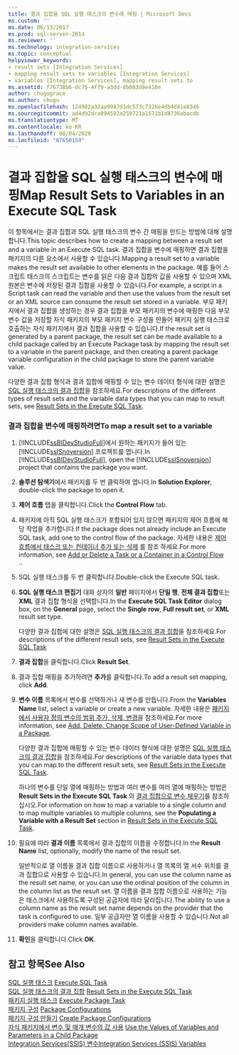 ```yaml
---
title: 결과 집합을 SQL 실행 태스크의 변수에 매핑 | Microsoft Docs
ms.custom: ''
ms.date: 06/13/2017
ms.prod: sql-server-2014
ms.reviewer: ''
ms.technology: integration-services
ms.topic: conceptual
helpviewer_keywords:
- result sets [Integration Services]
- mapping result sets to variables [Integration Services]
- variables [Integration Services], mapping result sets to
ms.assetid: f76738b6-dc75-4ff9-a3dd-8b083d8e410e
author: chugugrace
ms.author: chugu
ms.openlocfilehash: 124982a32aa9987d3dc573c732be4db4d41e8346
ms.sourcegitcommit: ad4d92dce894592a259721a1571b1d8736abacdb
ms.translationtype: MT
ms.contentlocale: ko-KR
ms.lasthandoff: 08/04/2020
ms.locfileid: "87650159"
---
```

# <a name="map-result-sets-to-variables-in-an-execute-sql-task"></a><span data-ttu-id="aa2a3-102">결과 집합을 SQL 실행 태스크의 변수에 매핑</span><span class="sxs-lookup"><span data-stu-id="aa2a3-102">Map Result Sets to Variables in an Execute SQL Task</span></span>
  <span data-ttu-id="aa2a3-103">이 항목에서는 결과 집합과 SQL 실행 태스크의 변수 간 매핑을 만드는 방법에 대해 설명합니다.</span><span class="sxs-lookup"><span data-stu-id="aa2a3-103">This topic describes how to create a mapping between a result set and a variable in an Execute SQL task.</span></span> <span data-ttu-id="aa2a3-104">결과 집합을 변수에 매핑하면 결과 집합을 패키지의 다른 요소에서 사용할 수 있습니다.</span><span class="sxs-lookup"><span data-stu-id="aa2a3-104">Mapping a result set to a variable makes the result set available to other elements in the package.</span></span> <span data-ttu-id="aa2a3-105">예를 들어 스크립트 태스크의 스크립트는 변수를 읽은 다음 결과 집합의 값을 사용할 수 있으며 XML 원본은 변수에 저장된 결과 집합을 사용할 수 있습니다.</span><span class="sxs-lookup"><span data-stu-id="aa2a3-105">For example, a script in a Script task can read the variable and then use the values from the result set or an XML source can consume the result set stored in a variable.</span></span> <span data-ttu-id="aa2a3-106">부모 패키지에서 결과 집합을 생성하는 경우 결과 집합을 부모 패키지의 변수에 매핑한 다음 부모 변수 값을 저장할 자식 패키지의 부모 패키지 변수 구성을 만들어 패키지 실행 태스크로 호출하는 자식 패키지에서 결과 집합을 사용할 수 있습니다.</span><span class="sxs-lookup"><span data-stu-id="aa2a3-106">If the result set is generated by a parent package, the result set can be made available to a child package called by an Execute Package task by mapping the result set to a variable in the parent package, and then creating a parent package variable configuration in the child package to store the parent variable value.</span></span>  
  
 <span data-ttu-id="aa2a3-107">다양한 결과 집합 형식과 결과 집합에 매핑할 수 있는 변수 데이터 형식에 대한 설명은 [SQL 실행 태스크의 결과 집합](control-flow/execute-sql-task.md)을 참조하세요.</span><span class="sxs-lookup"><span data-stu-id="aa2a3-107">For descriptions of the different types of result sets and the variable data types that you can map to result sets, see [Result Sets in the Execute SQL Task](control-flow/execute-sql-task.md).</span></span>  
  
### <a name="to-map-a-result-set-to-a-variable"></a><span data-ttu-id="aa2a3-108">결과 집합을 변수에 매핑하려면</span><span class="sxs-lookup"><span data-stu-id="aa2a3-108">To map a result set to a variable</span></span>  
  
1.  <span data-ttu-id="aa2a3-109">[!INCLUDE[ssBIDevStudioFull](../includes/ssbidevstudiofull-md.md)]에서 원하는 패키지가 들어 있는 [!INCLUDE[ssISnoversion](../includes/ssisnoversion-md.md)] 프로젝트를 엽니다.</span><span class="sxs-lookup"><span data-stu-id="aa2a3-109">In [!INCLUDE[ssBIDevStudioFull](../includes/ssbidevstudiofull-md.md)], open the [!INCLUDE[ssISnoversion](../includes/ssisnoversion-md.md)] project that contains the package you want.</span></span>  
  
2.  <span data-ttu-id="aa2a3-110">**솔루션 탐색기**에서 패키지를 두 번 클릭하여 엽니다.</span><span class="sxs-lookup"><span data-stu-id="aa2a3-110">In **Solution Explorer**, double-click the package to open it.</span></span>  
  
3.  <span data-ttu-id="aa2a3-111">**제어 흐름** 탭을 클릭합니다.</span><span class="sxs-lookup"><span data-stu-id="aa2a3-111">Click the **Control Flow** tab.</span></span>  
  
4.  <span data-ttu-id="aa2a3-112">패키지에 아직 SQL 실행 태스크가 포함되어 있지 않으면 패키지의 제어 흐름에 해당 작업을 추가합니다.</span><span class="sxs-lookup"><span data-stu-id="aa2a3-112">If the package does not already include an Execute SQL task, add one to the control flow of the package.</span></span> <span data-ttu-id="aa2a3-113">자세한 내용은 [제어 흐름에서 태스크 또는 컨테이너 추가 또는 삭제](control-flow/add-or-delete-a-task-or-a-container-in-a-control-flow.md) 를 참조 하세요.</span><span class="sxs-lookup"><span data-stu-id="aa2a3-113">For more information, see [Add or Delete a Task or a Container in a Control Flow](control-flow/add-or-delete-a-task-or-a-container-in-a-control-flow.md)</span></span>  
  <span data-ttu-id="aa2a3-114">.</span><span class="sxs-lookup"><span data-stu-id="aa2a3-114">.</span></span>  
  
5.  <span data-ttu-id="aa2a3-115">SQL 실행 태스크를 두 번 클릭합니다.</span><span class="sxs-lookup"><span data-stu-id="aa2a3-115">Double-click the Execute SQL task.</span></span>  
  
6.  <span data-ttu-id="aa2a3-116">**SQL 실행 태스크 편집기** 대화 상자의 **일반** 페이지에서 **단일 행**, **전체 결과 집합**또는 **XML** 결과 집합 형식을 선택합니다.</span><span class="sxs-lookup"><span data-stu-id="aa2a3-116">In the **Execute SQL Task Editor** dialog box, on the **General** page, select the **Single row**, **Full result set**, or **XML** result set type.</span></span>  
  
     <span data-ttu-id="aa2a3-117">다양한 결과 집합에 대한 설명은 [SQL 실행 태스크의 결과 집합](result-sets-in-the-execute-sql-task.md)을 참조하세요.</span><span class="sxs-lookup"><span data-stu-id="aa2a3-117">For descriptions of the different result sets, see [Result Sets in the Execute SQL Task](result-sets-in-the-execute-sql-task.md)</span></span>  
  
7.  <span data-ttu-id="aa2a3-118">**결과 집합**을 클릭합니다.</span><span class="sxs-lookup"><span data-stu-id="aa2a3-118">Click **Result Set**.</span></span>  
  
8.  <span data-ttu-id="aa2a3-119">결과 집합 매핑을 추가하려면 **추가**를 클릭합니다.</span><span class="sxs-lookup"><span data-stu-id="aa2a3-119">To add a result set mapping, click **Add**.</span></span>  
  
9. <span data-ttu-id="aa2a3-120">**변수 이름** 목록에서 변수를 선택하거나 새 변수를 만듭니다.</span><span class="sxs-lookup"><span data-stu-id="aa2a3-120">From the **Variables Name** list, select a variable or create a new variable.</span></span> <span data-ttu-id="aa2a3-121">자세한 내용은 [패키지에서 사용자 정의 변수의 범위 추가, 삭제, 변경](../../2014/integration-services/add-delete-change-scope-of-user-defined-variable-in-a-package.md)을 참조하세요.</span><span class="sxs-lookup"><span data-stu-id="aa2a3-121">For more information, see [Add, Delete, Change Scope of User-Defined Variable in a Package](../../2014/integration-services/add-delete-change-scope-of-user-defined-variable-in-a-package.md).</span></span>  
  
     <span data-ttu-id="aa2a3-122">다양한 결과 집합에 매핑할 수 있는 변수 데이터 형식에 대한 설명은 [SQL 실행 태스크의 결과 집합](result-sets-in-the-execute-sql-task.md)을 참조하세요.</span><span class="sxs-lookup"><span data-stu-id="aa2a3-122">For descriptions of the variable data types that you can map to the different result sets, see [Result Sets in the Execute SQL Task](result-sets-in-the-execute-sql-task.md).</span></span>  
  
     <span data-ttu-id="aa2a3-123">하나의 변수를 단일 열에 매핑하는 방법과 여러 변수를 여러 열에 매핑하는 방법은 **Result Sets in the Execute SQL Task** 의 [결과 집합으로 변수 채우기](control-flow/execute-sql-task.md)를 참조하십시오.</span><span class="sxs-lookup"><span data-stu-id="aa2a3-123">For information on how to map a variable to a single column and to map multiple variables to multiple columns, see the **Populating a Variable with a Result Set** section in [Result Sets in the Execute SQL Task](control-flow/execute-sql-task.md).</span></span>  
  
10. <span data-ttu-id="aa2a3-124">필요에 따라 **결과 이름** 목록에서 결과 집합의 이름을 수정합니다.</span><span class="sxs-lookup"><span data-stu-id="aa2a3-124">In the **Result Name** list, optionally, modify the name of the result set.</span></span>  
  
     <span data-ttu-id="aa2a3-125">일반적으로 열 이름을 결과 집합 이름으로 사용하거나 열 목록의 열 서수 위치를 결과 집합으로 사용할 수 있습니다.</span><span class="sxs-lookup"><span data-stu-id="aa2a3-125">In general, you can use the column name as the result set name, or you can use the ordinal position of the column in the column list as the result set.</span></span> <span data-ttu-id="aa2a3-126">열 이름을 결과 집합 이름으로 사용하는 기능은 태스크에서 사용하도록 구성된 공급자에 따라 달라집니다.</span><span class="sxs-lookup"><span data-stu-id="aa2a3-126">The ability to use a column name as the result set name depends on the provider that the task is configured to use.</span></span> <span data-ttu-id="aa2a3-127">일부 공급자만 열 이름을 사용할 수 있습니다.</span><span class="sxs-lookup"><span data-stu-id="aa2a3-127">Not all providers make column names available.</span></span>  
  
11. <span data-ttu-id="aa2a3-128">**확인**을 클릭합니다.</span><span class="sxs-lookup"><span data-stu-id="aa2a3-128">Click **OK**.</span></span>  
  
## <a name="see-also"></a><span data-ttu-id="aa2a3-129">참고 항목</span><span class="sxs-lookup"><span data-stu-id="aa2a3-129">See Also</span></span>  
 <span data-ttu-id="aa2a3-130">[SQL 실행 태스크](control-flow/execute-sql-task.md) </span><span class="sxs-lookup"><span data-stu-id="aa2a3-130">[Execute SQL Task](control-flow/execute-sql-task.md) </span></span>  
 <span data-ttu-id="aa2a3-131">[SQL 실행 태스크의 결과 집합](result-sets-in-the-execute-sql-task.md) </span><span class="sxs-lookup"><span data-stu-id="aa2a3-131">[Result Sets in the Execute SQL Task](result-sets-in-the-execute-sql-task.md) </span></span>  
 <span data-ttu-id="aa2a3-132">[패키지 실행 태스크](control-flow/execute-package-task.md) </span><span class="sxs-lookup"><span data-stu-id="aa2a3-132">[Execute Package Task](control-flow/execute-package-task.md) </span></span>  
 <span data-ttu-id="aa2a3-133">[패키지 구성](../../2014/integration-services/package-configurations.md) </span><span class="sxs-lookup"><span data-stu-id="aa2a3-133">[Package Configurations](../../2014/integration-services/package-configurations.md) </span></span>  
 <span data-ttu-id="aa2a3-134">[패키지 구성 만들기](../../2014/integration-services/create-package-configurations.md) </span><span class="sxs-lookup"><span data-stu-id="aa2a3-134">[Create Package Configurations](../../2014/integration-services/create-package-configurations.md) </span></span>  
 <span data-ttu-id="aa2a3-135">[자식 패키지에서 변수 및 매개 변수의 값 사용](../../2014/integration-services/use-the-values-of-variables-and-parameters-in-a-child-package.md) </span><span class="sxs-lookup"><span data-stu-id="aa2a3-135">[Use the Values of Variables and Parameters in a Child Package](../../2014/integration-services/use-the-values-of-variables-and-parameters-in-a-child-package.md) </span></span>  
 [<span data-ttu-id="aa2a3-136">Integration Services&#40;SSIS&#41; 변수</span><span class="sxs-lookup"><span data-stu-id="aa2a3-136">Integration Services &#40;SSIS&#41; Variables</span></span>](integration-services-ssis-variables.md)  
  
  
